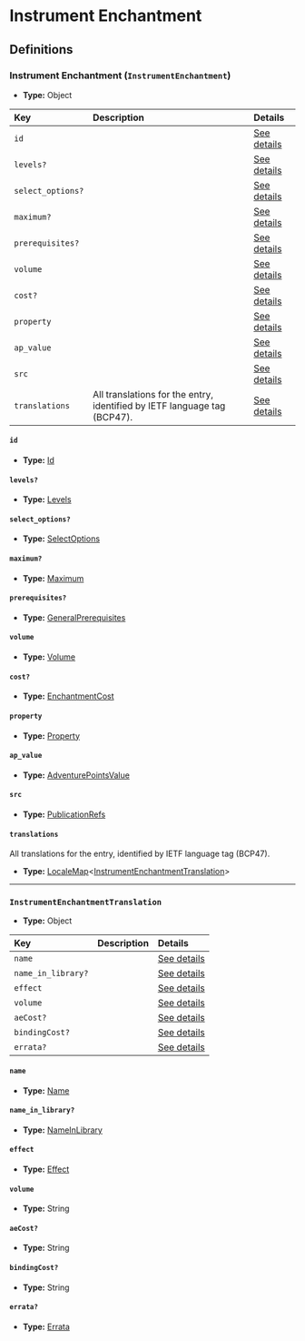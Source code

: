 # Instrument Enchantment

## Definitions

### <a name="InstrumentEnchantment"></a> Instrument Enchantment (`InstrumentEnchantment`)

- **Type:** Object

Key | Description | Details
:-- | :-- | :--
`id` |  | <a href="#InstrumentEnchantment/id">See details</a>
`levels?` |  | <a href="#InstrumentEnchantment/levels">See details</a>
`select_options?` |  | <a href="#InstrumentEnchantment/select_options">See details</a>
`maximum?` |  | <a href="#InstrumentEnchantment/maximum">See details</a>
`prerequisites?` |  | <a href="#InstrumentEnchantment/prerequisites">See details</a>
`volume` |  | <a href="#InstrumentEnchantment/volume">See details</a>
`cost?` |  | <a href="#InstrumentEnchantment/cost">See details</a>
`property` |  | <a href="#InstrumentEnchantment/property">See details</a>
`ap_value` |  | <a href="#InstrumentEnchantment/ap_value">See details</a>
`src` |  | <a href="#InstrumentEnchantment/src">See details</a>
`translations` | All translations for the entry, identified by IETF language tag (BCP47). | <a href="#InstrumentEnchantment/translations">See details</a>

#### <a name="InstrumentEnchantment/id"></a> `id`

- **Type:** <a href="#Id">Id</a>

#### <a name="InstrumentEnchantment/levels"></a> `levels?`

- **Type:** <a href="#Levels">Levels</a>

#### <a name="InstrumentEnchantment/select_options"></a> `select_options?`

- **Type:** <a href="#SelectOptions">SelectOptions</a>

#### <a name="InstrumentEnchantment/maximum"></a> `maximum?`

- **Type:** <a href="#Maximum">Maximum</a>

#### <a name="InstrumentEnchantment/prerequisites"></a> `prerequisites?`

- **Type:** <a href="../_Prerequisite.md#GeneralPrerequisites">GeneralPrerequisites</a>

#### <a name="InstrumentEnchantment/volume"></a> `volume`

- **Type:** <a href="#Volume">Volume</a>

#### <a name="InstrumentEnchantment/cost"></a> `cost?`

- **Type:** <a href="#EnchantmentCost">EnchantmentCost</a>

#### <a name="InstrumentEnchantment/property"></a> `property`

- **Type:** <a href="#Property">Property</a>

#### <a name="InstrumentEnchantment/ap_value"></a> `ap_value`

- **Type:** <a href="#AdventurePointsValue">AdventurePointsValue</a>

#### <a name="InstrumentEnchantment/src"></a> `src`

- **Type:** <a href="../source/_PublicationRef.md#PublicationRefs">PublicationRefs</a>

#### <a name="InstrumentEnchantment/translations"></a> `translations`

All translations for the entry, identified by IETF language tag (BCP47).

- **Type:** <a href="../_LocaleMap.md#LocaleMap">LocaleMap</a>&lt;<a href="#InstrumentEnchantmentTranslation">InstrumentEnchantmentTranslation</a>&gt;

---

### <a name="InstrumentEnchantmentTranslation"></a> `InstrumentEnchantmentTranslation`

- **Type:** Object

Key | Description | Details
:-- | :-- | :--
`name` |  | <a href="#InstrumentEnchantmentTranslation/name">See details</a>
`name_in_library?` |  | <a href="#InstrumentEnchantmentTranslation/name_in_library">See details</a>
`effect` |  | <a href="#InstrumentEnchantmentTranslation/effect">See details</a>
`volume` |  | <a href="#InstrumentEnchantmentTranslation/volume">See details</a>
`aeCost?` |  | <a href="#InstrumentEnchantmentTranslation/aeCost">See details</a>
`bindingCost?` |  | <a href="#InstrumentEnchantmentTranslation/bindingCost">See details</a>
`errata?` |  | <a href="#InstrumentEnchantmentTranslation/errata">See details</a>

#### <a name="InstrumentEnchantmentTranslation/name"></a> `name`

- **Type:** <a href="#Name">Name</a>

#### <a name="InstrumentEnchantmentTranslation/name_in_library"></a> `name_in_library?`

- **Type:** <a href="#NameInLibrary">NameInLibrary</a>

#### <a name="InstrumentEnchantmentTranslation/effect"></a> `effect`

- **Type:** <a href="#Effect">Effect</a>

#### <a name="InstrumentEnchantmentTranslation/volume"></a> `volume`

- **Type:** String

#### <a name="InstrumentEnchantmentTranslation/aeCost"></a> `aeCost?`

- **Type:** String

#### <a name="InstrumentEnchantmentTranslation/bindingCost"></a> `bindingCost?`

- **Type:** String

#### <a name="InstrumentEnchantmentTranslation/errata"></a> `errata?`

- **Type:** <a href="../source/_Erratum.md#Errata">Errata</a>
